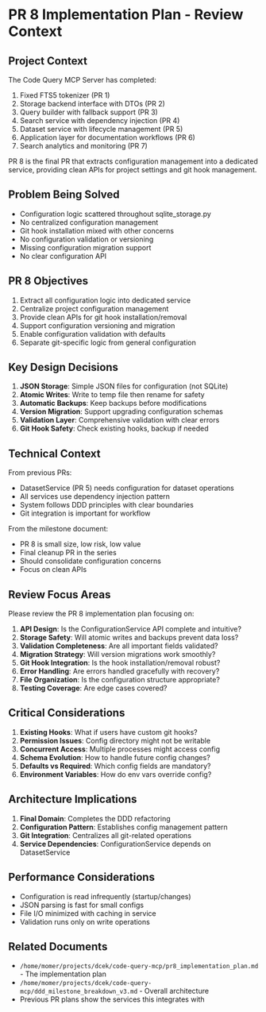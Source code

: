 # PR 8 Implementation Plan - Review Context

## Project Context
The Code Query MCP Server has completed:
1. Fixed FTS5 tokenizer (PR 1)
2. Storage backend interface with DTOs (PR 2)
3. Query builder with fallback support (PR 3)
4. Search service with dependency injection (PR 4)
5. Dataset service with lifecycle management (PR 5)
6. Application layer for documentation workflows (PR 6)
7. Search analytics and monitoring (PR 7)

PR 8 is the final PR that extracts configuration management into a dedicated service, providing clean APIs for project settings and git hook management.

## Problem Being Solved
- Configuration logic scattered throughout sqlite_storage.py
- No centralized configuration management
- Git hook installation mixed with other concerns
- No configuration validation or versioning
- Missing configuration migration support
- No clear configuration API

## PR 8 Objectives
1. Extract all configuration logic into dedicated service
2. Centralize project configuration management
3. Provide clean APIs for git hook installation/removal
4. Support configuration versioning and migration
5. Enable configuration validation with defaults
6. Separate git-specific logic from general configuration

## Key Design Decisions
1. **JSON Storage**: Simple JSON files for configuration (not SQLite)
2. **Atomic Writes**: Write to temp file then rename for safety
3. **Automatic Backups**: Keep backups before modifications
4. **Version Migration**: Support upgrading configuration schemas
5. **Validation Layer**: Comprehensive validation with clear errors
6. **Git Hook Safety**: Check existing hooks, backup if needed

## Technical Context
From previous PRs:
- DatasetService (PR 5) needs configuration for dataset operations
- All services use dependency injection pattern
- System follows DDD principles with clear boundaries
- Git integration is important for workflow

From the milestone document:
- PR 8 is small size, low risk, low value
- Final cleanup PR in the series
- Should consolidate configuration concerns
- Focus on clean APIs

## Review Focus Areas
Please review the PR 8 implementation plan focusing on:
1. **API Design**: Is the ConfigurationService API complete and intuitive?
2. **Storage Safety**: Will atomic writes and backups prevent data loss?
3. **Validation Completeness**: Are all important fields validated?
4. **Migration Strategy**: Will version migrations work smoothly?
5. **Git Hook Integration**: Is the hook installation/removal robust?
6. **Error Handling**: Are errors handled gracefully with recovery?
7. **File Organization**: Is the configuration structure appropriate?
8. **Testing Coverage**: Are edge cases covered?

## Critical Considerations
1. **Existing Hooks**: What if users have custom git hooks?
2. **Permission Issues**: Config directory might not be writable
3. **Concurrent Access**: Multiple processes might access config
4. **Schema Evolution**: How to handle future config changes?
5. **Defaults vs Required**: Which config fields are mandatory?
6. **Environment Variables**: How do env vars override config?

## Architecture Implications
1. **Final Domain**: Completes the DDD refactoring
2. **Configuration Pattern**: Establishes config management pattern
3. **Git Integration**: Centralizes all git-related operations
4. **Service Dependencies**: ConfigurationService depends on DatasetService

## Performance Considerations
- Configuration is read infrequently (startup/changes)
- JSON parsing is fast for small configs
- File I/O minimized with caching in service
- Validation runs only on write operations

## Related Documents
- `/home/momer/projects/dcek/code-query-mcp/pr8_implementation_plan.md` - The implementation plan
- `/home/momer/projects/dcek/code-query-mcp/ddd_milestone_breakdown_v3.md` - Overall architecture
- Previous PR plans show the services this integrates with